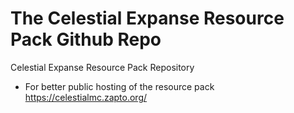 # The Celestial Expanse Resource Pack Github Repo
Celestial Expanse Resource Pack Repository
- For better public hosting of the resource pack
https://celestialmc.zapto.org/
